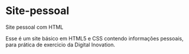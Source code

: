 # Site-pessoal
Site pessoal com HTML

 Esse é um site básico em HTML5 e CSS contendo informações pessoais, para prática de exercicio da Digital Inovation. 
